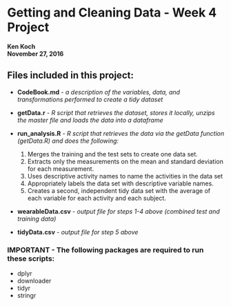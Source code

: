 # Getting and Cleaning Data - Week 4 Project

**Ken Koch  
November 27, 2016**

## Files included in this project:

* **CodeBook.md** - *a description of the variables, data, and transformations performed to create a tidy dataset*  

* **getData.r** - *R script that retrieves the dataset, stores it locally, unzips the master file and loads the data into a dataframe*  

* **run_analysis.R** - *R script that retrieves the data via the getData function (getData.R) and does the following:*  

    1. Merges the training and the test sets to create one data set.
    2. Extracts only the measurements on the mean and standard deviation for each measurement.
    3. Uses descriptive activity names to name the activities in the data set
    4. Appropriately labels the data set with descriptive variable names.
    5. Creates a second, independent tidy data set with the average of each variable for each activity and each subject.  
      
  
* **wearableData.csv** - *output file for steps 1-4 above (combined test and training data)*  

* **tidyData.csv** - *output file for step 5 above*  


### IMPORTANT - The following packages are required to run these scripts:  
* dplyr
* downloader
* tidyr
* stringr

